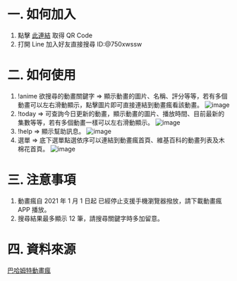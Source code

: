 # 一. 如何加入

1. 點擊 [此連結](https://line.me/ti/p/@750xwssw) 取得 QR Code
2. 打開 Line 加入好友直接搜尋 ID:@750xwssw

# 二. 如何使用

1. !anime 欲搜尋的動畫關鍵字 => 顯示動畫的圖片、名稱、評分等等，若有多個動畫可以左右滑動顯示，點擊圖片即可直接連結到動畫瘋看該動畫。
   ![image](https://raw.githubusercontent.com/renly261/20210503-line/main/images/!anime.jpg)
2. !today => 可查詢今日更新的動畫，顯示動畫的圖片、播放時間、目前最新的集數等等，若有多個動畫一樣可以左右滑動顯示。
   ![image](https://raw.githubusercontent.com/renly261/20210503-line/main/images/!today.jpg)
3. !help => 顯示幫助訊息。
   ![image](https://raw.githubusercontent.com/renly261/20210503-line/main/images/!help.jpg)
4. 選單 => 底下選單點選依序可以連結到動畫瘋首頁、維基百科的動畫列表及木棉花首頁。
   ![image](https://raw.githubusercontent.com/renly261/20210503-line/main/images/richmenu.jpg)

# 三. 注意事項

1. 動畫瘋自 2021 年 1 月 1 日起 已經停止支援手機瀏覽器撥放，請下載動畫瘋 APP 播放。
2. 搜尋結果最多顯示 12 筆，請搜尋關鍵字時多加留意。

# 四. 資料來源

[巴哈姆特動畫瘋](https://ani.gamer.com.tw/)
